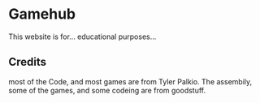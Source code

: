 # Gamehub
This website is for... educational purposes...
## Credits
most of the Code, and most games are from Tyler Palkio. The assembily, some of the games, and some codeing are from goodstuff.
